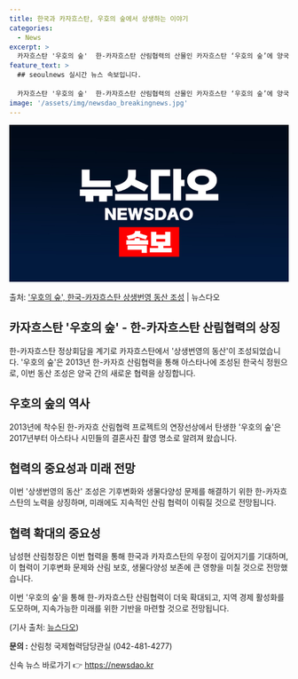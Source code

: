 ```yaml
---
title: 한국과 카자흐스탄, 우호의 숲에서 상생하는 이야기
categories:
  - News
excerpt: >
  카자흐스탄 '우호의 숲'  한-카자흐스탄 산림협력의 산물인 카자흐스탄 ‘우호의 숲’에 양국의 상생 번영을 위…
feature_text: >
  ## seoulnews 실시간 뉴스 속보입니다.

  카자흐스탄 '우호의 숲'  한-카자흐스탄 산림협력의 산물인 카자흐스탄 ‘우호의 숲’에 양국의 상생 번영을 위…
image: '/assets/img/newsdao_breakingnews.jpg'
---
```


![뉴스다오 속보](/assets/img/newsdao_breakingnews.jpg)

<p>출처: <a href="https://newsdao.kr/4240" rel="dofollow">'우호의 숲', 한국-카자흐스탄 상생번영 동산 조성</a> | 뉴스다오</p>

## 카자흐스탄 '우호의 숲' - 한-카자흐스탄 산림협력의 상징

한-카자흐스탄 정상회담을 계기로 카자흐스탄에서 '상생번영의 동산'이 조성되었습니다. '우호의 숲'은 2013년 한-카자흐 산림협력을 통해 아스타나에 조성된 한국식 정원으로, 이번 동산 조성은 양국 간의 새로운 협력을 상징합니다.

## 우호의 숲의 역사

2013년에 착수된 한-카자흐 산림협력 프로젝트의 연장선상에서 탄생한 '우호의 숲'은 2017년부터 아스타나 시민들의 결혼사진 촬영 명소로 알려져 왔습니다.

## 협력의 중요성과 미래 전망

이번 '상생번영의 동산' 조성은 기후변화와 생물다양성 문제를 해결하기 위한 한-카자흐스탄의 노력을 상징하며, 미래에도 지속적인 산림 협력이 이뤄질 것으로 전망됩니다.

## 협력 확대의 중요성

남성현 산림청장은 이번 협력을 통해 한국과 카자흐스탄의 우정이 깊어지기를 기대하며, 이 협력이 기후변화 문제와 산림 보호, 생물다양성 보존에 큰 영향을 미칠 것으로 전망했습니다.

이번 '우호의 숲'을 통해 한-카자흐스탄 산림협력이 더욱 확대되고, 지역 경제 활성화를 도모하며, 지속가능한 미래를 위한 기반을 마련할 것으로 전망됩니다.

(기사 출처: [뉴스다오](https://newsdao.kr/4240))

**문의 :** 산림청 국제협력담당관실 (042-481-4277) 

신속 뉴스 바로가기 👉 <a href="https://newsdao.kr" rel="dofollow">https://newsdao.kr</a>


